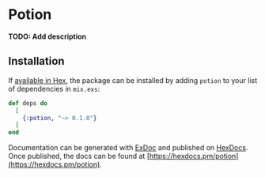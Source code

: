 # Potion

**TODO: Add description**

## Installation

If [available in Hex](https://hex.pm/docs/publish), the package can be installed
by adding `potion` to your list of dependencies in `mix.exs`:

```elixir
def deps do
  [
    {:potion, "~> 0.1.0"}
  ]
end
```

Documentation can be generated with [ExDoc](https://github.com/elixir-lang/ex_doc)
and published on [HexDocs](https://hexdocs.pm). Once published, the docs can
be found at [https://hexdocs.pm/potion](https://hexdocs.pm/potion).

